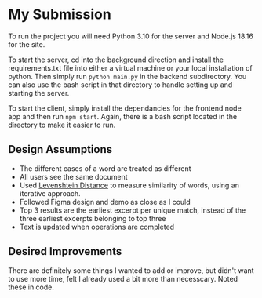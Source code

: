 # My Submission

To run the project you will need Python 3.10 for the server and Node.js 18.16 for the site.

To start the server, cd into the background direction and install the requirements.txt file into either a virtual machine or your local installation of 
python. Then simply run `python main.py` in the backend subdirectory. You can also use the bash script in that directory to handle setting up and starting the server.

To start the client, simply install the dependancies for the frontend node app and then run `npm start`. Again, there is a bash 
script located in the directory to make it easier to run.

## Design Assumptions

* The different cases of a word are treated as different
* All users see the same document
* Used [Levenshtein Distance](https://en.wikipedia.org/wiki/Levenshtein_distance) to measure similarity of words, using an iterative approach.
* Followed Figma design and demo as close as I could
* Top 3 results are the earliest excerpt per unique match, instead of the three earliest excerpts belonging to top three
* Text is updated when operations are completed

## Desired Improvements

There are definitely some things I wanted to add or improve, but didn't want to use more time, felt I already used a bit more than necesscary. Noted these in code.